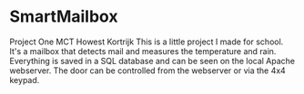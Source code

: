 # SmartMailbox
Project One MCT Howest Kortrijk
This is a little project I made for school. It's a mailbox that detects mail and measures the temperature and rain.
Everything is saved in a SQL database and can be seen on the local Apache webserver. The door can be controlled from the webserver or via the 4x4 keypad.
